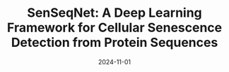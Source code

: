 ---
title: "SenSeqNet: A Deep Learning Framework for Cellular Senescence Detection from Protein Sequences"
collection: underreview
category: manuscripts
permalink: 
excerpt: 'This study introduces SenSeqNet, a deep learning framework aimed at the detection of cellular senescence from protein sequences, addressing the limitations of traditional wet lab assays. By employing the Evolutionarily Scaled Model (ESM-2) for feature extraction followed by a hybrid architecture incorporating long short-term memory (LSTM) and convolutional neural networks (CNNs), the model achieved an accuracy of 83.55% on independent testing benchmarks.'
date: 2024-11-01
venue: 'bioRxiv'
slidesurl:
paperurl: 'https://www.biorxiv.org/content/10.1101/2024.10.28.620702v1.article-info'
citation: '
Hanli Jiang, Li Lin, Dongliang Deng, Jianyu Ren, Xin Yang, Siyi Liu, Lubin Liu. SenSeqNet: A Deep Learning Framework for Cellular Senescence Detection from Protein Sequences.
bioRxiv 2024. doi: https://doi.org/10.1101/2024.10.28.620702'
---